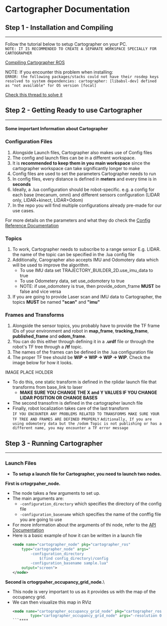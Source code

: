 # Cartographer Documentation

## Step 1 - Installation and Compiling
___

Follow the tutorial below to setup Cartographer on your PC. \
``
NOTE: IT IS RECOMMENDED TO CREATE A SEPARATE WORKSPACE SPECIALLY FOR CARTOGRAPHER
``


[Compiling Cartographer ROS](https://google-cartographer-ros.readthedocs.io/en/latest/compilation.html#building-installation)

NOTE: If you encounter this problem when installing:\
``
 ERROR: the following packages/stacks could not have their rosdep keys resolved to system dependencies: cartographer: [libabsl-dev] defined as "not available" for OS version [focal] 
``

[Check this thread to solve it](https://github.com/cartographer-project/cartographer_ros/issues/1726)



## Step 2 - Getting Ready to use Cartographer
___

#### Some important Information about Cartographer
### __Configuration Files__

1. Alongside Launch files, Cartographer also makes use of Config files
2. The config and launch files can be in a different workspace. 
3. It is **recommended to keep them in you main workspace** since the cartographer workspace can take significantly longer to make
2. Config files are used to set the parameters Cartographer needs to run
3. In config files, every distance is defined in **meters** and every time is in **seconds**
4. Ideally, a .lua configuration should be robot-specific. e.g. a config for each base (mecanum, omni) and different sensors configuration (LIDAR only, LIDAR+kinect, LIDAR+Odom)
5. In the repo you will find multiple configurations already pre-made for our use cases. 

 For more details on the parameters and what they do check the [Config Reference Documentation](https://google-cartographer-ros.readthedocs.io/en/latest/configuration.html)
    
### __Topics__
1. To work, Cartographer needs to subscribe to a range sensor E.g. LIDAR. the name of the topic can be specified in the .lua config file
2. Additionally, Carographer also accepts IMU and Odomotery data which will be used to improve the algorithm.
    - To use IMU data set TRAJECTORY_BUILDER_2D.use_imu_data to true
    - To use Odometery data, set use_odomotery to true
    - NOTE: if use_odomotery is true, then provide_odom_frame **MUST** be false and vice versa
3. If you are going to provide Laser scan and IMU data to Cartographer, the topics **MUST** be named **"scan"** and **"imu"**


### __Frames and Transforms__
1. Alongside the sensor topics, you probably have to provide the TF frame IDs of your environment and robot in **map_frame**, **tracking_frame**, **published_frame** and **odom_frame**.
2. You can do this either through defining it in a **.urdf** file or through the robot's TF tree through a **/tf** topic.
3. The names of the frames can be defined in the .lua configuration file 
4. The proper TF tree should be **WIP -> WIP -> WIP -> WIP**. Check the image below for how it looks.

IMAGE PLACE HOLDER 

- To do this, one static transform is defined in the rplidar launch file that transforms from base_link to laser
    - **MAKE SURE YOU CHANGE THE X and Y VALUES IF YOU CHANGE LIDAR POSITION OR CHANGE BASES**
- The second transofrm is defined in the cartographer launch file 
- Finally, robot localization takes care of the last transform\
    ``
    IF YOU ENCOUNTER ANY PROBLEMS RELATED TO TRANSFORMS MAKE SURE YOUR TF TREE AND FRAMES ARE DEFINED PROPERLY
    ``
    ``
    Aditionally, If you are using odomotery data but the /odom Topic is not publishing or has a different name, you may encounter a TF error message
    ``

## Step 3 - Running Cartographer
___

### **Launch Files**
 * **To setup a launch file for Cartographer, you need to launch two nodes.**

**First is crtogrpaher_node.**
* The node takes a few arguments to set up.
* The main arguments are:
    *    ``-configuration_directory`` which specifies the directory of the config file
    * ``-configuration_basename`` which specifies the name of the conffig file you are going to use
* For more information about the arguments of thi node, refer to the [ API Documentation](https://google-cartographer-ros.readthedocs.io/en/latest/ros_api.html#services)
* Here is a basic example of how it can be written in a launch file
    ```XML
    <node name="cartographer_node" pkg="cartographer_ros"
        type="cartographer_node" args="
            -configuration_directory
                $(find config_directory)/config
            -configuration_basename sample.lua"
        output="screen">
    </node>
    ```
**Second is crtogrpaher_occupancy_grid_node.**\
* This node is very important to us as it provides us with the map of the occupancy grid. 
* We can then visualize this map in RViz
    ```XML
    <node name="cartographer_occupancy_grid_node" pkg="cartographer_ros"
            type="cartographer_occupancy_grid_node" args="-resolution 0.05" />
    ```****
